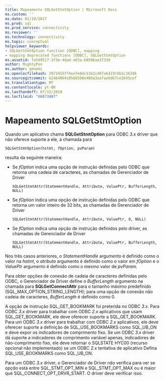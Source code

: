 ```yaml
---
title: Mapeamento SQLGetStmtOption | Microsoft Docs
ms.custom: ''
ms.date: 01/19/2017
ms.prod: sql
ms.prod_service: connectivity
ms.reviewer: ''
ms.technology: connectivity
ms.topic: conceptual
helpviewer_keywords:
- SQLGetStmtOption function [ODBC], mapping
- mapping deprecated functions [ODBC], SQLGetStmtOption
ms.assetid: fa599517-3f3e-4dad-a65a-b8596ae3f330
author: MightyPen
ms.author: genemi
ms.openlocfilehash: 2973455ff4ee7e8dc51b2cd07a6423c9b1c36346
ms.sourcegitcommit: b2464064c0566590e486a3aafae6d67ce2645cef
ms.translationtype: MT
ms.contentlocale: pt-BR
ms.lasthandoff: 07/15/2019
ms.locfileid: "68073807"
---
```

# <a name="sqlgetstmtoption-mapping"></a>Mapeamento SQLGetStmtOption
Quando um aplicativo chama **SQLGetStmtOption** para ODBC *3.x* driver que não oferece suporte a ele, a chamada para  
  
```  
SQLGetStmtOption(hstmt, fOption, pvParam)  
```  
  
 resulta da seguinte maneira:  
  
-   Se *fOption* indica uma opção de instrução definidas pelo ODBC que retorna uma cadeia de caracteres, as chamadas de Gerenciador de Driver  
  
    ```  
    SQLGetStmtAttr(StatementHandle, Attribute, ValuePtr, BufferLength, NULL)  
    ```  
  
-   Se *fOption* indica uma opção de instrução definidas pelo ODBC que retorna um valor inteiro de 32 bits, as chamadas de Gerenciador de Driver  
  
    ```  
    SQLGetStmtAttr(StatementHandle, Attribute, ValuePtr, 0, NULL)  
    ```  
  
-   Se *fOption* indica uma opção de instrução definidos pelo driver, as chamadas de Gerenciador de Driver  
  
    ```  
    SQLGetStmtAttr(StatementHandle, Attribute, ValuePtr, BufferLength, NULL)  
    ```  
  
 Nos três casos anteriores, o *StatementHandle* argumento é definido como o valor na *hstmt*, o *atributo* argumento é definido como o valor em *fOption* e o *ValuePtr* argumento é definido como o mesmo valor de *pvParam*.  
  
 Para obter opções de conexão de cadeia de caracteres definidas pelo ODBC, o Gerenciador de Driver define o *BufferLength* argumento na chamada para **SQLGetConnectAttr** para o tamanho máximo predefinido (SQL_MAX_OPTION_STRING_LENGTH); para uma opção de conexão não cadeia de caracteres, *BufferLength* é definido como 0.  
  
 A opção de instrução SQL_GET_BOOKMARK foi preterida no ODBC *3.x*. Para ODBC *3.x* driver para trabalhar com ODBC *2.x* aplicativos que usam SQL_GET_BOOKMARK, ele deve oferecer suporte a SQL_GET_BOOKMARK. Para um ODBC *3.x* driver para trabalhar com ODBC *2.x* aplicativos, ele deve oferecer suporte a definição de SQL_USE_BOOKMARKS como SQL_UB_ON e deve expor os indicadores de comprimento fixo. Se um ODBC *3.x* driver dá suporte a indicadores de comprimento variável apenas, indicadores de não-comprimento fixo, ele deve retornar o SQLSTATE HYC00 (recurso opcional não implementado) se um ODBC *2.x* tentativa de aplicativo Defina SQL_USE_BOOKMARKS como SQL_UB_ON.  
  
 Para um ODBC *3.x* driver, o Gerenciador de Driver não verifica para ver se *opção* está entre SQL_STMT_OPT_MIN e SQL_STMT_OPT_MAX ou é maior que SQL_CONNECT_OPT_DRVR_START. O driver deve verificar isso.
